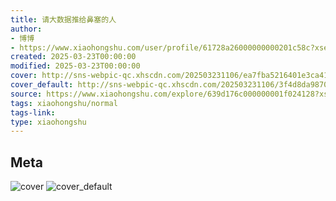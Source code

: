 ```yaml
---
title: 请大数据推给鼻塞的人
author:
- 博博
- https://www.xiaohongshu.com/user/profile/61728a26000000000201c58c?xsec_token=undefined
created: 2025-03-23T00:00:00
modified: 2025-03-23T00:00:00
cover: http://sns-webpic-qc.xhscdn.com/202503231106/ea7fba5216401e3ca41531805cc5f408/1000g0081ocddai8dk05g5obih8j0jhccgk5hr5o!nc_n_webp_prv_1
cover_default: http://sns-webpic-qc.xhscdn.com/202503231106/3f4d8da98707f9d287be06a4c56be6ad/1000g0081ocddai8dk05g5obih8j0jhccgk5hr5o!nc_n_webp_mw_1
source: https://www.xiaohongshu.com/explore/639d176c000000001f024128?xsec_token=ABi1f2UVx9XSMrGE2iRvaruWg7JuBzEoHI-vA20k43tpg=
tags: xiaohongshu/normal
tags-link:
type: xiaohongshu
---
```


## Meta

![cover](http://sns-webpic-qc.xhscdn.com/202503231106/ea7fba5216401e3ca41531805cc5f408/1000g0081ocddai8dk05g5obih8j0jhccgk5hr5o!nc_n_webp_prv_1)
![cover_default](http://sns-webpic-qc.xhscdn.com/202503231106/3f4d8da98707f9d287be06a4c56be6ad/1000g0081ocddai8dk05g5obih8j0jhccgk5hr5o!nc_n_webp_mw_1)
